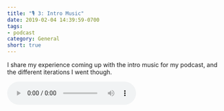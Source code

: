 ```yaml
---
title: "🎙 3: Intro Music"
date: 2019-02-04 14:39:59-0700
tags:
- podcast
category: General
short: true
---
```


I share my experience coming up with the intro music for my podcast, and the different iterations I went though.

<audio controls="controls" src="https://www.bennorris.blog/uploads/2019/7d261c237a.mp3" />

